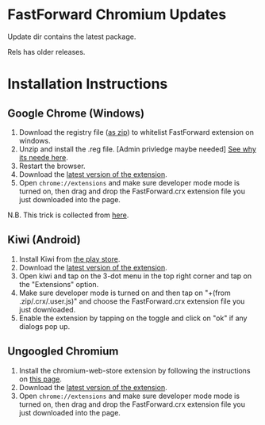 # FastForward Chromium Updates

Update dir contains the latest package.

Rels has older releases.


# Installation Instructions


## Google Chrome (Windows)
1) Download the registry file ([as zip](https://cdn.jsdelivr.net/gh/FastForwardTeam/releases/winreg/allow_ff.zip)) to whitelist FastForward extension on windows.
2) Unzip and install the .reg file. \[Admin privledge maybe needed] [See why its neede here](https://stackoverflow.com/questions/24577024/install-chrome-extension-form-outside-the-chrome-web-store/48990515#48990515).
3) Restart the browser.
4) Download the [latest version of the extension](https://cdn.jsdelivr.net/gh/FastForwardTeam/releases/update/FastForward.crx).
5) Open `chrome://extensions` and make sure developer mode mode is turned on, then drag and drop the FastForward.crx extension file you just downloaded into the page.

N.B. This trick is collected from [here](https://stackoverflow.com/a/48990515/13519865).



## Kiwi (Android)
1) Install Kiwi from [the play store](https://play.google.com/store/apps/details?id=com.kiwibrowser.browser).
2) Download the [latest version of the extension](https://cdn.jsdelivr.net/gh/FastForwardTeam/releases/update/FastForward.crx).
3) Open kiwi and tap on the 3-dot menu in the top right corner and tap on the "Extensions" option.
4) Make sure developer mode is turned on and then tap on "+(from .zip/.crx/.user.js)" and choose the FastForward.crx extension file you just downloaded.
5) Enable the extension by tapping on the toggle and click on "ok" if any dialogs pop up.



## Ungoogled Chromium
1) Install the chromium-web-store extension by following the instructions on [this page](https://github.com/NeverDecaf/chromium-web-store#installation).
2) Download the [latest version of the extension](https://cdn.jsdelivr.net/gh/FastForwardTeam/releases/update/FastForward.crx).
3) Open `chrome://extensions` and make sure developer mode mode is turned on, then drag and drop the FastForward.crx extension file you just downloaded into the page.
